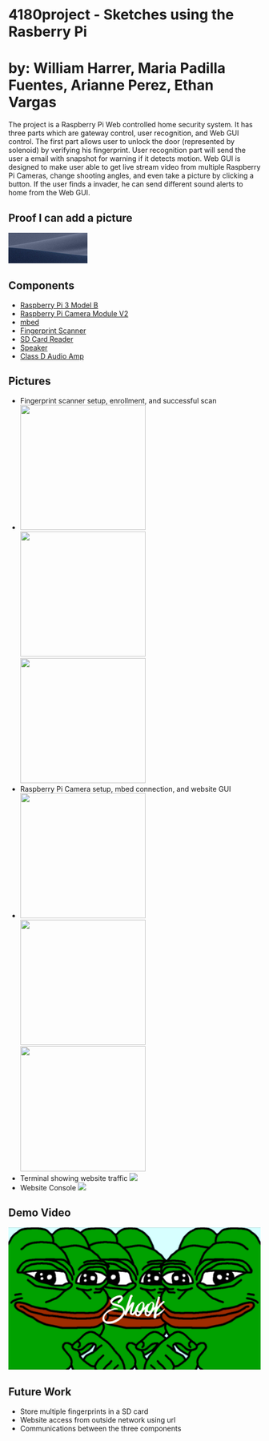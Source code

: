 # 4180project - Sketches using the Rasberry Pi
# by: William Harrer, Maria Padilla Fuentes, Arianne Perez, Ethan Vargas

The project is a Raspberry Pi Web controlled home security system. It has three parts which are gateway control, user recognition, and Web GUI control. The first part allows user to unlock the door (represented by solenoid) by verifying his fingerprint. User recognition part will send the user a email with snapshot for warning if it detects motion. Web GUI is designed to make user able to get live stream video from multiple Raspberry Pi Cameras, change shooting angles, and even take a picture by clicking a button. If the user finds a invader, he can send different sound alerts to home from the Web GUI.

## Proof I can add a picture
![](blue_pic.png)

## Components
- [Raspberry Pi 3 Model B](https://www.raspberrypi.org/products/raspberry-pi-3-model-b/)
- [Raspberry Pi Camera Module V2](https://www.raspberrypi.org/products/camera-module-v2/)
- [mbed](https://os.mbed.com/platforms/mbed-LPC1768/)
- [Fingerprint Scanner](https://os.mbed.com/users/beanmachine44/notebook/fingerprint-scanner1/)
- [SD Card Reader](https://os.mbed.com/cookbook/SD-Card-File-System)
- [Speaker](https://os.mbed.com/users/4180_1/notebook/using-a-speaker-for-audio-output/)
- [Class D Audio Amp](https://os.mbed.com/users/4180_1/notebook/tpa2005d1-class-d-audio-amp/)

## Pictures
- Fingerprint scanner setup, enrollment, and successful scan
- <img width="250" height="250" src=/images/4.jpg> <img width="250" height="250" src=/images/3.jpg> <img width="250" height="250" src=/images/1.jpg>
- Raspberry Pi Camera setup, mbed connection, and website GUI
- <img width="250" height="250" src=/images/6.jpg> <img width="250" height="250" src=/images/5.jpg> <img width="250" height="250" src=/images/7.jpg>
- Terminal showing website traffic <img src=/images/8.jpg>
- Website Console <img src=/images/9.JPG>

## Demo Video
[![Proof I can make Video/Place Demo Video here](shitty_pic.png)](https://www.youtube.com/watch?v=ybxjrKqWdE4&t=46s)

## Future Work
- Store multiple fingerprints in a SD card
- Website access from outside network using url
- Communications between the three components

